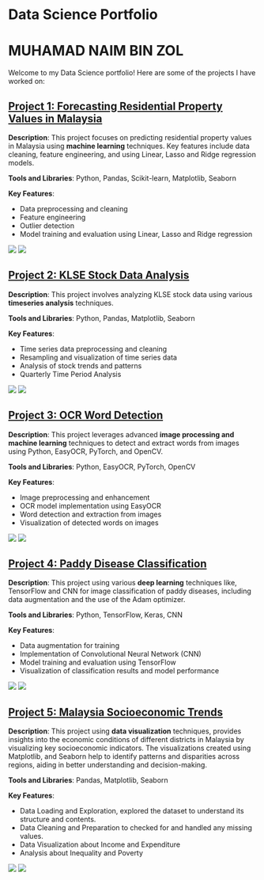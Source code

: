 # Data Science Portfolio

# MUHAMAD NAIM BIN ZOL

Welcome to my Data Science portfolio! Here are some of the projects I have worked on:

## [Project 1: Forecasting Residential Property Values in Malaysia](https://github.com/naimzol/Forecasting-Property-Values-Machine-Learning)

**Description**: This project focuses on predicting residential property values in Malaysia using **machine learning** techniques. Key features include data cleaning, feature engineering, and using Linear, Lasso and Ridge regression models.

**Tools and Libraries**: Python, Pandas, Scikit-learn, Matplotlib, Seaborn

**Key Features**:
- Data preprocessing and cleaning
- Feature engineering
- Outlier detection
- Model training and evaluation using Linear, Lasso and Ridge regression

![](image/machine-learning/median%20price%20vs%20median%20psf.png)
![](image/machine-learning/Number%20of%20Project%20Based%20on%20State.png)

## [Project 2: KLSE Stock Data Analysis](https://github.com/naimzol/KLSE-Stock-Data-Analysis)

**Description**: This project involves analyzing KLSE stock data using various **timeseries analysis** techniques.

**Tools and Libraries**: Python, Pandas, Matplotlib, Seaborn

**Key Features**:
- Time series data preprocessing and cleaning
- Resampling and visualization of time series data
- Analysis of stock trends and patterns
- Quarterly Time Period Analysis

![](image/timeseries-analysis/Close%20Plot%20Graph.png)
![](image/timeseries-analysis/Quarterly%20Datetime%20Series%20Analysis.png)  

## [Project 3: OCR Word Detection](https://github.com/naimzol/OCR-Word-Detection)

**Description**: This project leverages advanced **image processing and machine learning** techniques to detect and extract words from images using Python, EasyOCR, PyTorch, and OpenCV.

**Tools and Libraries**: Python, EasyOCR, PyTorch, OpenCV

**Key Features**:
- Image preprocessing and enhancement
- OCR model implementation using EasyOCR
- Word detection and extraction from images
- Visualization of detected words on images

![](image/ocr-detection/stop-signs-eight-sides.jpg)
![](image/ocr-detection/stop.png)

## [Project 4: Paddy Disease Classification](https://github.com/naimzol/Paddy-Disease-Classification)

**Description**: This project using various **deep learning** techniques like, TensorFlow and CNN for image classification of paddy diseases, including data augmentation and the use of the Adam optimizer.

**Tools and Libraries**: Python, TensorFlow, Keras, CNN

**Key Features**:
- Data augmentation for training
- Implementation of Convolutional Neural Network (CNN)
- Model training and evaluation using TensorFlow
- Visualization of classification results and model performance

![](image/deep-learning/training-and-validation-accuracy.png)
![](image/deep-learning/Predicted%20Result%20vs%20Actual%20Result.png)

## [Project 5: Malaysia Socioeconomic Trends](https://github.com/naimzol/Malaysia-Socioeconomic-Trends-Data-Visualization)

**Description**: This project using  **data visualization** techniques, provides insights into the economic conditions of different districts in Malaysia by visualizing key socioeconomic indicators. The visualizations created using Matplotlib, and Seaborn help to identify patterns and disparities across regions, aiding in better understanding and decision-making.

**Tools and Libraries**: Pandas, Matplotlib, Seaborn

**Key Features**:
- Data Loading and Exploration, explored the dataset to understand its structure and contents.
- Data Cleaning and Preparation to checked for and handled any missing values.
- Data Visualization about Income and Expenditure
- Analysis about Inequality and Poverty

![](image/data-visualization/mean_income_vs_median_income.png)
![](image/data-visualization/poverty_rate_bystate.png)
